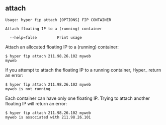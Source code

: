 ## attach

    Usage: hyper fip attach [OPTIONS] FIP CONTAINER

    Attach floating IP to a (running) container

      --help=false         Print usage

Attach an allocated floating IP to a (running) container:

	$ hyper fip attach 211.98.26.102 myweb
	myweb

If you attempt to attach the floating IP to a running container, Hyper_ return an error:

	$ hyper fip attach 211.98.26.102 myweb
	myweb is not running

Each container can have only one floating IP. Trying to attach another floating IP will return an error:

	$ hyper fip attach 211.98.26.102 myweb
	myweb is associated with 211.98.26.101
